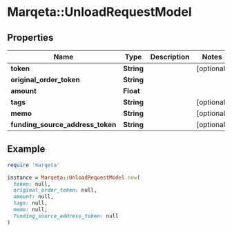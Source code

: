 # Marqeta::UnloadRequestModel

## Properties

| Name | Type | Description | Notes |
| ---- | ---- | ----------- | ----- |
| **token** | **String** |  | [optional] |
| **original_order_token** | **String** |  |  |
| **amount** | **Float** |  |  |
| **tags** | **String** |  | [optional] |
| **memo** | **String** |  | [optional] |
| **funding_source_address_token** | **String** |  | [optional] |

## Example

```ruby
require 'marqeta'

instance = Marqeta::UnloadRequestModel.new(
  token: null,
  original_order_token: null,
  amount: null,
  tags: null,
  memo: null,
  funding_source_address_token: null
)
```

